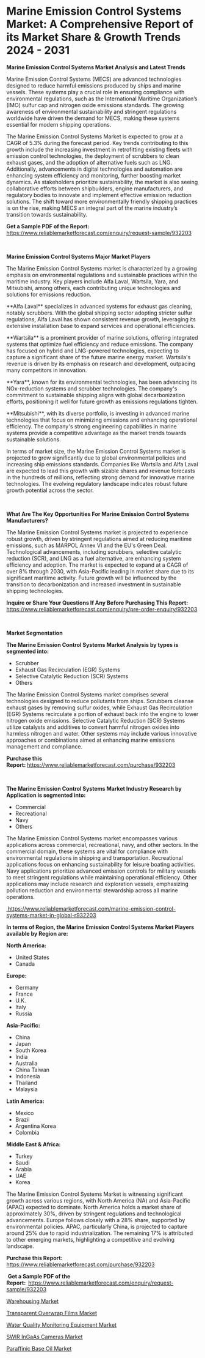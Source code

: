 <p><h1>Marine Emission Control Systems Market: A Comprehensive Report of its Market Share & Growth Trends 2024 - 2031</h1></p><p><strong>Marine Emission Control Systems Market Analysis and Latest Trends</strong></p>
<p><p>Marine Emission Control Systems (MECS) are advanced technologies designed to reduce harmful emissions produced by ships and marine vessels. These systems play a crucial role in ensuring compliance with environmental regulations, such as the International Maritime Organization’s (IMO) sulfur cap and nitrogen oxide emissions standards. The growing awareness of environmental sustainability and stringent regulations worldwide have driven the demand for MECS, making these systems essential for modern shipping operations.</p><p>The Marine Emission Control Systems Market is expected to grow at a CAGR of 5.3% during the forecast period. Key trends contributing to this growth include the increasing investment in retrofitting existing fleets with emission control technologies, the deployment of scrubbers to clean exhaust gases, and the adoption of alternative fuels such as LNG. Additionally, advancements in digital technologies and automation are enhancing system efficiency and monitoring, further boosting market dynamics. As stakeholders prioritize sustainability, the market is also seeing collaborative efforts between shipbuilders, engine manufacturers, and regulatory bodies to innovate and implement effective emission reduction solutions. The shift toward more environmentally friendly shipping practices is on the rise, making MECS an integral part of the marine industry’s transition towards sustainability.</p></p>
<p><strong>Get a Sample PDF of the Report:&nbsp;</strong> <a href="https://www.reliablemarketforecast.com/enquiry/request-sample/932203?utm_campaign=1169&utm_medium=2&utm_source=Github&utm_content=ia&utm_term=02122024&utm_id=marine-emission-control-systems">https://www.reliablemarketforecast.com/enquiry/request-sample/932203</a></p>
<p>&nbsp;</p>
<p><strong>Marine Emission Control Systems Major Market Players</strong></p>
<p><p>The Marine Emission Control Systems market is characterized by a growing emphasis on environmental regulations and sustainable practices within the maritime industry. Key players include Alfa Laval, Wartsila, Yara, and Mitsubishi, among others, each contributing unique technologies and solutions for emissions reduction.</p><p>**Alfa Laval** specializes in advanced systems for exhaust gas cleaning, notably scrubbers. With the global shipping sector adopting stricter sulfur regulations, Alfa Laval has shown consistent revenue growth, leveraging its extensive installation base to expand services and operational efficiencies.</p><p>**Wartsila** is a prominent provider of marine solutions, offering integrated systems that optimize fuel efficiency and reduce emissions. The company has focused on hybrid and LNG-powered technologies, expecting to capture a significant share of the future marine energy market. Wartsila's revenue is driven by its emphasis on research and development, outpacing many competitors in innovation.</p><p>**Yara**, known for its environmental technologies, has been advancing its NOx-reduction systems and scrubber technologies. The company's commitment to sustainable shipping aligns with global decarbonization efforts, positioning it well for future growth as emissions regulations tighten.</p><p>**Mitsubishi**, with its diverse portfolio, is investing in advanced marine technologies that focus on minimizing emissions and enhancing operational efficiency. The company's strong engineering capabilities in marine systems provide a competitive advantage as the market trends towards sustainable solutions.</p><p>In terms of market size, the Marine Emission Control Systems market is projected to grow significantly due to global environmental policies and increasing ship emissions standards. Companies like Wartsila and Alfa Laval are expected to lead this growth with sizable shares and revenue forecasts in the hundreds of millions, reflecting strong demand for innovative marine technologies. The evolving regulatory landscape indicates robust future growth potential across the sector.</p></p>
<p>&nbsp;</p>
<p><strong>What Are The Key Opportunities For Marine Emission Control Systems Manufacturers?</strong></p>
<p><p>The Marine Emission Control Systems market is projected to experience robust growth, driven by stringent regulations aimed at reducing maritime emissions, such as MARPOL Annex VI and the EU's Green Deal. Technological advancements, including scrubbers, selective catalytic reduction (SCR), and LNG as a fuel alternative, are enhancing system efficiency and adoption. The market is expected to expand at a CAGR of over 8% through 2030, with Asia-Pacific leading in market share due to its significant maritime activity. Future growth will be influenced by the transition to decarbonization and increased investment in sustainable shipping technologies.</p></p>
<p><strong>Inquire or Share Your Questions If Any Before Purchasing This Report:</strong> <a href="https://www.reliablemarketforecast.com/enquiry/pre-order-enquiry/932203?utm_campaign=1169&utm_medium=2&utm_source=Github&utm_content=ia&utm_term=02122024&utm_id=marine-emission-control-systems">https://www.reliablemarketforecast.com/enquiry/pre-order-enquiry/932203</a></p>
<p>&nbsp;</p>
<p><strong>Market Segmentation</strong></p>
<p><strong>The Marine Emission Control Systems Market Analysis by types is segmented into:</strong></p>
<p><ul><li>Scrubber</li><li>Exhaust Gas Recirculation (EGR) Systems</li><li>Selective Catalytic Reduction (SCR) Systems</li><li>Others</li></ul></p>
<p><p>The Marine Emission Control Systems market comprises several technologies designed to reduce pollutants from ships. Scrubbers cleanse exhaust gases by removing sulfur oxides, while Exhaust Gas Recirculation (EGR) Systems recirculate a portion of exhaust back into the engine to lower nitrogen oxide emissions. Selective Catalytic Reduction (SCR) Systems utilize catalysts and additives to convert harmful nitrogen oxides into harmless nitrogen and water. Other systems may include various innovative approaches or combinations aimed at enhancing marine emissions management and compliance.</p></p>
<p><strong>Purchase this Report:&nbsp;</strong><a href="https://www.reliablemarketforecast.com/purchase/932203?utm_campaign=1169&utm_medium=2&utm_source=Github&utm_content=ia&utm_term=02122024&utm_id=marine-emission-control-systems">https://www.reliablemarketforecast.com/purchase/932203</a></p>
<p>&nbsp;</p>
<p><strong>The Marine Emission Control Systems Market Industry Research by Application is segmented into:</strong></p>
<p><ul><li>Commercial</li><li>Recreational</li><li>Navy</li><li>Others</li></ul></p>
<p><p>The Marine Emission Control Systems market encompasses various applications across commercial, recreational, navy, and other sectors. In the commercial domain, these systems are vital for compliance with environmental regulations in shipping and transportation. Recreational applications focus on enhancing sustainability for leisure boating activities. Navy applications prioritize advanced emission controls for military vessels to meet stringent regulations while maintaining operational efficiency. Other applications may include research and exploration vessels, emphasizing pollution reduction and environmental stewardship across all marine operations.</p></p>
<p><a href="https://www.reliablemarketforecast.com/marine-emission-control-systems-market-in-global-r932203?utm_campaign=1169&utm_medium=2&utm_source=Github&utm_content=ia&utm_term=02122024&utm_id=marine-emission-control-systems">&nbsp;https://www.reliablemarketforecast.com/marine-emission-control-systems-market-in-global-r932203</a></p>
<p><strong>In terms of Region, the Marine Emission Control Systems Market Players available by Region are:</strong></p>
<p>
    <p> <strong> North America: </strong>
        <ul>
            <li>United States</li>
            <li>Canada</li>
        </ul>
        </p> 
    <p> <strong> Europe: </strong>
        <ul>
            <li>Germany</li>
            <li>France</li>
            <li>U.K.</li>
            <li>Italy</li>
            <li>Russia</li>
        </ul>
        </p> 
    <p> <strong> Asia-Pacific: </strong>
        <ul>
            <li>China</li>
            <li>Japan</li>
            <li>South Korea</li>
            <li>India</li>
            <li>Australia</li>
            <li>China Taiwan</li>
            <li>Indonesia</li>
            <li>Thailand</li>
            <li>Malaysia</li>
        </ul>
        </p> 
    <p> <strong> Latin America: </strong>
        <ul>
            <li>Mexico</li>
            <li>Brazil</li>
            <li>Argentina Korea</li>
            <li>Colombia</li>
        </ul>
        </p> 
    <p> <strong> Middle East & Africa: </strong>
        <ul>
            <li>Turkey</li>
            <li>Saudi</li>
            <li>Arabia</li>
            <li>UAE</li>
            <li>Korea</li>
        </ul>
    </p>
    </p>
<p><p>The Marine Emission Control Systems Market is witnessing significant growth across various regions, with North America (NA) and Asia-Pacific (APAC) expected to dominate. North America holds a market share of approximately 30%, driven by stringent regulations and technological advancements. Europe follows closely with a 28% share, supported by environmental policies. APAC, particularly China, is projected to capture around 25% due to rapid industrialization. The remaining 17% is attributed to other emerging markets, highlighting a competitive and evolving landscape.</p></p>
<p><strong>Purchase this Report: </strong><a href="https://www.reliablemarketforecast.com/purchase/932203?utm_campaign=1169&utm_medium=2&utm_source=Github&utm_content=ia&utm_term=02122024&utm_id=marine-emission-control-systems">https://www.reliablemarketforecast.com/purchase/932203</a></p>
<p>&nbsp;<strong>Get a Sample PDF of the Report:&nbsp;&nbsp;</strong><a href="https://www.reliablemarketforecast.com/enquiry/request-sample/932203?utm_campaign=1169&utm_medium=2&utm_source=Github&utm_content=ia&utm_term=02122024&utm_id=marine-emission-control-systems">https://www.reliablemarketforecast.com/enquiry/request-sample/932203</a></p>
<p><strong></strong></p>
<p><p><a href="https://www.linkedin.com/pulse/understanding-125-cagrforecast-warehousing-industry-rsf8c?utm_campaign=1169&utm_medium=2&utm_source=Github&utm_content=ia&utm_term=02122024&utm_id=marine-emission-control-systems">Warehousing Market</a></p><p><a href="https://github.com/pizolina/Market-Research-Report-List-6/blob/main/transparent-overwrap-films-market.md?utm_campaign=1169&utm_medium=2&utm_source=Github&utm_content=ia&utm_term=02122024&utm_id=marine-emission-control-systems">Transparent Overwrap Films Market</a></p><p><a href="https://www.linkedin.com/pulse/global-water-quality-monitoring-equipment-markets-growth-journey-h18fc?utm_campaign=1169&utm_medium=2&utm_source=Github&utm_content=ia&utm_term=02122024&utm_id=marine-emission-control-systems">Water Quality Monitoring Equipment Market</a></p><p><a href="https://issuu.com/reportprime-2/docs/swir-ingaas-cameras-market-size-2030.pptx?utm_campaign=1169&utm_medium=2&utm_source=Github&utm_content=ia&utm_term=02122024&utm_id=marine-emission-control-systems">SWIR InGaAs Cameras Market</a></p><p><a href="https://issuu.com/reportprime-2/docs/paraffinic-base-oil-market-size-2030.pptx?utm_campaign=1169&utm_medium=2&utm_source=Github&utm_content=ia&utm_term=02122024&utm_id=marine-emission-control-systems">Paraffinic Base Oil Market</a></p></p>